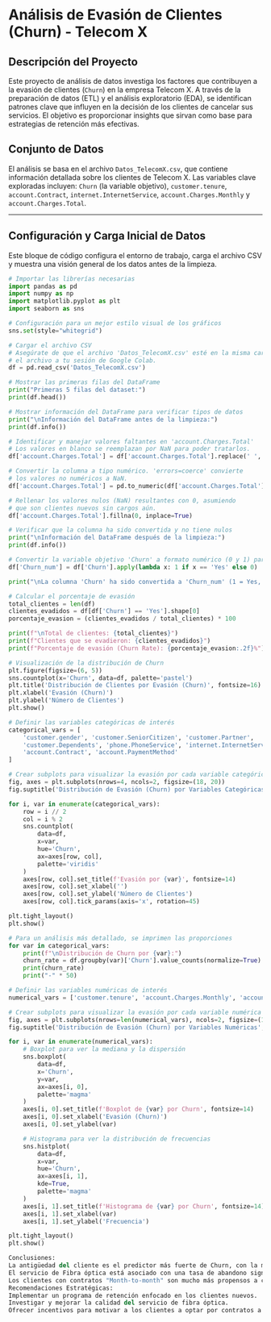 # Análisis de Evasión de Clientes (Churn) - Telecom X

## Descripción del Proyecto

Este proyecto de análisis de datos investiga los factores que contribuyen a la evasión de clientes (`Churn`) en la empresa Telecom X. A través de la preparación de datos (ETL) y el análisis exploratorio (EDA), se identifican patrones clave que influyen en la decisión de los clientes de cancelar sus servicios. El objetivo es proporcionar insights que sirvan como base para estrategias de retención más efectivas.

## Conjunto de Datos

El análisis se basa en el archivo `Datos_TelecomX.csv`, que contiene información detallada sobre los clientes de Telecom X. Las variables clave exploradas incluyen: `Churn` (la variable objetivo), `customer.tenure`, `account.Contract`, `internet.InternetService`, `account.Charges.Monthly` y `account.Charges.Total`.

---

## Configuración y Carga Inicial de Datos

Este bloque de código configura el entorno de trabajo, carga el archivo CSV y muestra una visión general de los datos antes de la limpieza.

```python
# Importar las librerías necesarias
import pandas as pd
import numpy as np
import matplotlib.pyplot as plt
import seaborn as sns

# Configuración para un mejor estilo visual de los gráficos
sns.set(style="whitegrid")

# Cargar el archivo CSV
# Asegúrate de que el archivo 'Datos_TelecomX.csv' esté en la misma carpeta o sube
# el archivo a tu sesión de Google Colab.
df = pd.read_csv('Datos_TelecomX.csv')

# Mostrar las primeras filas del DataFrame
print("Primeras 5 filas del dataset:")
print(df.head())

# Mostrar información del DataFrame para verificar tipos de datos
print("\nInformación del DataFrame antes de la limpieza:")
print(df.info())

# Identificar y manejar valores faltantes en 'account.Charges.Total'
# Los valores en blanco se reemplazan por NaN para poder tratarlos.
df['account.Charges.Total'] = df['account.Charges.Total'].replace(' ', np.nan)

# Convertir la columna a tipo numérico. 'errors=coerce' convierte
# los valores no numéricos a NaN.
df['account.Charges.Total'] = pd.to_numeric(df['account.Charges.Total'], errors='coerce')

# Rellenar los valores nulos (NaN) resultantes con 0, asumiendo
# que son clientes nuevos sin cargos aún.
df['account.Charges.Total'].fillna(0, inplace=True)

# Verificar que la columna ha sido convertida y no tiene nulos
print("\nInformación del DataFrame después de la limpieza:")
print(df.info())

# Convertir la variable objetivo 'Churn' a formato numérico (0 y 1) para el análisis
df['Churn_num'] = df['Churn'].apply(lambda x: 1 if x == 'Yes' else 0)

print("\nLa columna 'Churn' ha sido convertida a 'Churn_num' (1 = Yes, 0 = No).")

# Calcular el porcentaje de evasión
total_clientes = len(df)
clientes_evadidos = df[df['Churn'] == 'Yes'].shape[0]
porcentaje_evasion = (clientes_evadidos / total_clientes) * 100

print(f"\nTotal de clientes: {total_clientes}")
print(f"Clientes que se evadieron: {clientes_evadidos}")
print(f"Porcentaje de evasión (Churn Rate): {porcentaje_evasion:.2f}%")

# Visualización de la distribución de Churn
plt.figure(figsize=(6, 5))
sns.countplot(x='Churn', data=df, palette='pastel')
plt.title('Distribución de Clientes por Evasión (Churn)', fontsize=16)
plt.xlabel('Evasión (Churn)')
plt.ylabel('Número de Clientes')
plt.show()

# Definir las variables categóricas de interés
categorical_vars = [
    'customer.gender', 'customer.SeniorCitizen', 'customer.Partner',
    'customer.Dependents', 'phone.PhoneService', 'internet.InternetService',
    'account.Contract', 'account.PaymentMethod'
]

# Crear subplots para visualizar la evasión por cada variable categórica
fig, axes = plt.subplots(nrows=4, ncols=2, figsize=(18, 20))
fig.suptitle('Distribución de Evasión (Churn) por Variables Categóricas', fontsize=20, y=1.02)

for i, var in enumerate(categorical_vars):
    row = i // 2
    col = i % 2
    sns.countplot(
        data=df,
        x=var,
        hue='Churn',
        ax=axes[row, col],
        palette='viridis'
    )
    axes[row, col].set_title(f'Evasión por {var}', fontsize=14)
    axes[row, col].set_xlabel('')
    axes[row, col].set_ylabel('Número de Clientes')
    axes[row, col].tick_params(axis='x', rotation=45)

plt.tight_layout()
plt.show()

# Para un análisis más detallado, se imprimen las proporciones
for var in categorical_vars:
    print(f"\nDistribución de Churn por {var}:")
    churn_rate = df.groupby(var)['Churn'].value_counts(normalize=True).unstack().mul(100).round(2)
    print(churn_rate)
    print("-" * 50)

# Definir las variables numéricas de interés
numerical_vars = ['customer.tenure', 'account.Charges.Monthly', 'account.Charges.Total']

# Crear subplots para visualizar la evasión por cada variable numérica
fig, axes = plt.subplots(nrows=len(numerical_vars), ncols=2, figsize=(18, 15))
fig.suptitle('Distribución de Evasión (Churn) por Variables Numéricas', fontsize=20, y=1.02)

for i, var in enumerate(numerical_vars):
    # Boxplot para ver la mediana y la dispersión
    sns.boxplot(
        data=df,
        x='Churn',
        y=var,
        ax=axes[i, 0],
        palette='magma'
    )
    axes[i, 0].set_title(f'Boxplot de {var} por Churn', fontsize=14)
    axes[i, 0].set_xlabel('Evasión (Churn)')
    axes[i, 0].set_ylabel(var)

    # Histograma para ver la distribución de frecuencias
    sns.histplot(
        data=df,
        x=var,
        hue='Churn',
        ax=axes[i, 1],
        kde=True,
        palette='magma'
    )
    axes[i, 1].set_title(f'Histograma de {var} por Churn', fontsize=14)
    axes[i, 1].set_xlabel(var)
    axes[i, 1].set_ylabel('Frecuencia')

plt.tight_layout()
plt.show()

​Conclusiones:
​La antigüedad del cliente es el predictor más fuerte de Churn, con la mayoría de las cancelaciones ocurriendo en los primeros 6 meses.
​El servicio de Fibra óptica está asociado con una tasa de abandono significativamente mayor.
​Los clientes con contratos "Month-to-month" son mucho más propensos a cancelar su servicio.
​Recomendaciones Estratégicas:
​Implementar un programa de retención enfocado en los clientes nuevos.
​Investigar y mejorar la calidad del servicio de fibra óptica.
​Ofrecer incentivos para motivar a los clientes a optar por contratos a largo plazo.
​